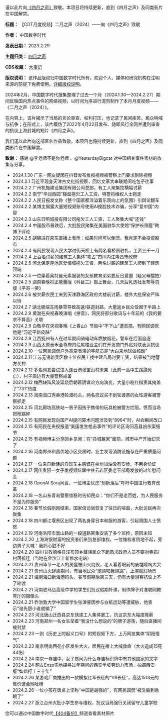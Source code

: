 谨以此片向[《四月之声》](https://chinadigitaltimes.net/chinese/tag/%E5%9B%9B%E6%9C%88%E4%B9%8B%E5%A3%B0)致敬。本项目将持续更新，直到《四月之声》及同类影片在中国解禁。





**标题：** 【CDT月度视频】二月之声（2024）——向《四月之声》致敬  

**作者：** 中国数字时代  

**发表日期：** 2023.2.29  

**主题归类：** [四月之声](https://chinadigitaltimes.net/space/%E5%9B%9B%E6%9C%88%E4%B9%8B%E5%A3%B0)  

**CDS收藏：** [大事记](https://chinadigitaltimes.net/chinese/chronicle-of-major-events)  

**版权说明：** 该作品版权归中国数字时代所有，欢迎个人、媒体和研究机构在注明来源的前提下免费使用。[详细版权说明](https://chinadigitaltimes.net/chinese/copyright)。


2024年2月，中国数字时代搜集整理了过去一个月（2024.1.30—2024.2.27）期间反映国内热点事件的网络视频，以时间为序进行混剪制作了本月月度视频——《二月之声（2024）》。


在内容上，该片揭示了当局的言论审查、权利打压，也记录了民间疾苦、民众呐喊与抗争；在形式上，该片模仿了2022年4月22日发布、随即风行全网并遭到审查的抗议上海封城的短片《四月之声》。


我们谨以此片向这部匿名作品致敬。本项目也将持续更新，直到《四月之声》及同类影片在中国解禁。


**致谢：** 感谢 @李老师不是你老师 、@YesterdayBigcat 对中国相关事件素材的收集与分享。


* 2024.1.30 广东一网友疑因在抖音发布维权视频被警察上门要求删除视频
* 2024.2.1 习近平现身天津古文化街视察，回忆文革大串联期间吃包子往事
* 2024.2.2 广州机施建设集团有限公司总部，有工人聚集拉横幅讨薪
* 2024.2.2 南宁“华润西园”楼盘拖欠工人工资，特警将维权人士拖走
* 2024.2.2 人民日报发文称《整个国家都洋溢着乐观向上的氛围》引舆论翻车
* 2024.2.2 某博主揭露大量短视频账号使用AI换脸技术诈骗，分享“爱中国”内容
* 2024.2.3 山东日照城投有限公司拖欠工人工资，工人聚集大喊“还钱”
* 2024.2.4 中国股市暴跌后，大批股民聚集在美国驻华大使馆“保护长颈鹿”微博下评论
* 2024.2.5 胡锡进在京东直播上表示：如果时间可以倒流，我肯定不会投资股市
* 2024.2.4 有网民发现人民大学过街天桥上有两名看桥员驻扎，工资三千一月
* 2024.2.4 上百名讨薪的建筑工人集体“攻占”四川内江隆昌市政府
* 2024.2.5 河北保定莲池区爱情城拖欠工资，两名讨薪的建筑工人爬到了建筑顶端
* 2024.2.5 一位穿着奥特曼元素服装的女孩教育弟弟要反日爱国（疑父母摆拍）
* 2024.2.5 湖南春晚将正能量版《科目三》搬上舞台，几天后乳透社发布辱包版《平哥一笑》
* 2024.2.6 被欠薪农民工来到天津静海区政府大楼前讨薪，楼外大批保安严阵以待
* 2024.2.7 湖北极端冻雨暴雪导致高速/铁道封路，大量返乡民众受困于半路上
* 2024.2.9 黄渤在央视春晚演唱《拼音》，网民将部分歌词与十年前的《我的要求不算高》关联
* 2024.2.9 白敬亭在央视春晚《上春山》节目中“不下山”遭恶搞，有网民调侃他是“习近平新皮肤”
* 2024.2.9 江西抚州有人在过年期间骑电动车燃放烟花，警车在后面追逐
* 2024.2.9 山西太原泰禾金尊府的烂尾楼业主们在开发商门外贴对联表达抗议
* 2024.2.10 一位网民调侃户外高空表演的宇航员是“大白来地球做核酸”
* 2024.2.11 江苏无锡新吴区数十位农民工找中建八局讨要工资，结果被当地警方关押
* 2024.2.12 多名网友尝试进入连云港张宝山村未果（此前一高中生蹊跷死亡），村子周边有大量警察戒备
* 2024.2.12 梅西缺阵风波延烧后朝着阴谋论方向演变，大量小粉红指责其掩盖了“731”热度
* 2024.2.13 海南海口秀英港轮渡码头，两名抗议买不到轮渡票的女性游客被警察抓走
* 2024.2.15 河北廊坊高铁站一男子因孩子携带的玩具枪被警方拦阻，愤而当场把枪踹碎
* 2024.2.15 有网民发现向国产AI提问算术问题涉及到“8964”时，AI会瞬间改口
* 2024.2.15 有网民在央视报道“美国发生枪击事件”的评论区询问莒县凶杀案细节
* 2024.2.15 有视频博主分享回乡见闻：在“县城赢家”面前，城市中产开始幻灭了
* 2024.2.16 河南郑州和昌优地小区交房时，业主发现消防设施存在严重质量问题
* 2024.2.17 一位来自新疆的自驾车主感慨在兰州加油没有安检、不用身份证
* 2024.2.17 网传贵阳一女子发视频炫耀中共云岩区委老干部局发放的过年慰问金
* 2024.2.18 OpenAI Sora问世，一位博主忧虑“创新落后”呼吁中国进行教育改革
* 2024.2.18 一名山东青岛警察维稳时告知民众：“你们不是老百姓，为人民服务不是为你服务”
* 2024.2.18 春节长假刚刚结束，国家信访局恢复了往日的喧嚣，大批访民再次聚集
* 2024.2.18 四川都江堰景区出现了两名身穿日本和服的游客，引起周围人士愤怒
* 2024.2.19 河南洛阳市嵩山路的一段道路密集安装了多个监控，原因未知
* 2024.2.20 上海海银财富的投资者们来到总部维权，一位维权者倒地不起，旁边男子大喊：我妈心脏不好
* 2024.2.20 四川甘孜德格县汪布顶乡藏族民众下跪恳求政府人员不要对寺庙/村落拆迁（当地在金沙江上新修水电站）
* 2024.2.21 贵州毕节一老人的房屋被山火烧毁，老人看着眼前的废墟嚎啕大哭
* 2024.2.21 贵州山火肆虐期间，有当地民众“歌照唱舞照跳”，上演魔幻场景
* 2024.2.21 海南海口新海港码头，春节假期后第三天，仍有大量游客抗议上不了轮渡
* 2024.2.21 河南驻马店高级中学的学生们抗议假期补课，制作牌子对准联网教育厅的摄像头
* 2024.2.21 乔治敦大学中国留学生张津睿因参与白纸运动等遭威胁，他表示“谁先胆小谁就输了”
* 2024.2.23 河北唐山迁西县京东快递工人集体罢工，抗议京东大幅度降薪
* 2024.2.23 河南郑州一名女生举着“我没什么想说的”的牌子游荡，随后直播间被封禁
* 2024.2.23 一则《历史上的起义口号》的短视频下方，上万网友集体“阴阳怪气”
* 2024.2.23 南京明尚西苑小区发生大火，居民在楼上大喊救命（大火造成15死44伤）
* 2024.2.24 南京一寺庙中，女子质问为什么寺庙标识牌中有其他国家的文字
* 2024.2.24 网友Enzo实地探寻过年期间的西安半坡劳动力市场，拍摄西安版“如此打工三十年”
* 2024.2.26 某游戏厂商推出的一款模拟红军长征的“VR长征”，高达1513元的售价遭全网吐槽
* 2024.2.26 一位小孩在饭桌上坚称“中国是最强的”，有网民调侃“被洗脑到急眼了”
* 2024.2.27 浙江台州大批小学生参与维权，抗议当局强行关闭留守儿童学校 


您可以通过中国数字时代[【404备份】](https://www.youtube.com/channel/UCkbaTue_7lj8LyeoV15sqKA/)频道查看素材原片
